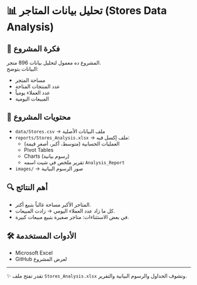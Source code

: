 # 📊 تحليل بيانات المتاجر (Stores Data Analysis)

## 📌 فكرة المشروع
المشروع ده معمول لتحليل بيانات 896 متجر.  
البيانات بتوضح:
- مساحة المتجر
- عدد المنتجات المتاحة
- عدد العملاء يومياً
- المبيعات اليومية

## 📂 محتويات المشروع
- `data/Stores.csv` → ملف البيانات الأصلية
- `reports/Stores_Analysis.xlsx` → ملف إكسل فيه:
  - العمليات الحسابية (متوسط، أكبر، أصغر قيمة)
  - Pivot Tables
  - Charts (رسوم بيانية)
  - تقرير ملخص في شيت اسمه `Analysis_Report`
- `images/` → صور الرسوم البيانية

## 🔍 أهم النتائج
- المتاجر الأكبر مساحة غالباً بتبيع أكتر.
- كل ما زاد عدد العملاء اليومي → زادت المبيعات.
- في بعض الاستثناءات: متاجر صغيرة بتبيع مبيعات كبيرة.

## 🛠 الأدوات المستخدمة
- Microsoft Excel
- GitHub لعرض المشروع

---
✨ تقدر تفتح ملف `Stores_Analysis.xlsx` وتشوف الجداول والرسوم البيانية والتقرير.
